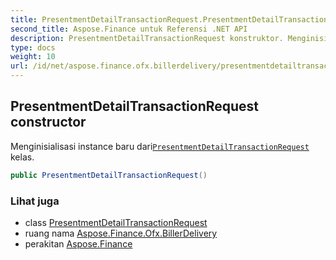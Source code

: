 ```yaml
---
title: PresentmentDetailTransactionRequest.PresentmentDetailTransactionRequest
second_title: Aspose.Finance untuk Referensi .NET API
description: PresentmentDetailTransactionRequest konstruktor. Menginisialisasi instance baru dariPresentmentDetailTransactionRequest kelas.
type: docs
weight: 10
url: /id/net/aspose.finance.ofx.billerdelivery/presentmentdetailtransactionrequest/presentmentdetailtransactionrequest/
---
```

## PresentmentDetailTransactionRequest constructor

Menginisialisasi instance baru dari[`PresentmentDetailTransactionRequest`](../) kelas.

```csharp
public PresentmentDetailTransactionRequest()
```

### Lihat juga

* class [PresentmentDetailTransactionRequest](../)
* ruang nama [Aspose.Finance.Ofx.BillerDelivery](../../presentmentdetailtransactionrequest/)
* perakitan [Aspose.Finance](../../../)



